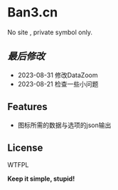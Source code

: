 ﻿# Ban3.cn
No site , private symbol only.

## _最后修改_

- 2023-08-31 修改DataZoom
- 2023-08-21 检查一些小问题

## Features

- 图标所需的数据与选项的json输出

## License

WTFPL

**Keep it simple, stupid!**